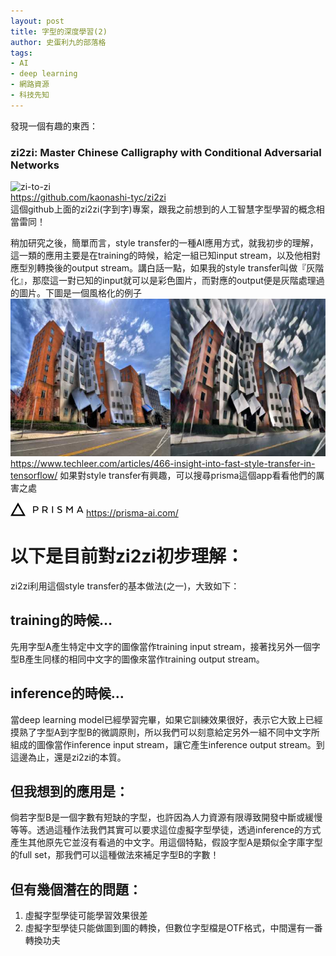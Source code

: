 ```yaml
---
layout: post
title: 字型的深度學習(2)
author: 史蛋利九的部落格
tags:
- AI
- deep learning
- 網路資源
- 科技先知
---
```


發現一個有趣的東西：

### zi2zi: Master Chinese Calligraphy with Conditional Adversarial Networks
![zi-to-zi](/img/in-post/zi2zi.gif)  
https://github.com/kaonashi-tyc/zi2zi  
這個github上面的zi2zi(字到字)專案，跟我之前想到的人工智慧字型學習的概念相當雷同！

稍加研究之後，簡單而言，style transfer的一種AI應用方式，就我初步的理解，這一類的應用主要是在training的時候，給定一組已知input stream，以及他相對應型別轉換後的output stream。講白話一點，如果我的style transfer叫做『灰階化』，那麼這一對已知的input就可以是彩色圖片，而對應的output便是灰階處理過的圖片。下圖是一個風格化的例子
![style-transfer](/img/in-post/style-transfer.jpg) https://www.techleer.com/articles/466-insight-into-fast-style-transfer-in-tensorflow/
如果對style transfer有興趣，可以搜尋prisma這個app看看他們的厲害之處

![prisma](/img/in-post/prisma.png) https://prisma-ai.com/

# 以下是目前對zi2zi初步理解：

zi2zi利用這個style transfer的基本做法(之一)，大致如下：

## training的時候…

先用字型A產生特定中文字的圖像當作training input stream，接著找另外一個字型B產生同樣的相同中文字的圖像來當作training output stream。

## inference的時候…

當deep learning model已經學習完畢，如果它訓練效果很好，表示它大致上已經摸熟了字型A到字型B的微調原則，所以我們可以刻意給定另外一組不同中文字所組成的圖像當作inference input stream，讓它產生inference output stream。到這邊為止，還是zi2zi的本質。

## 但我想到的應用是：

倘若字型B是一個字數有短缺的字型，也許因為人力資源有限導致開發中斷或緩慢等等。透過這種作法我們其實可以要求這位虛擬字型學徒，透過inference的方式產生其他原先它並沒有看過的中文字。用這個特點，假設字型A是類似全字庫字型的full set，那我們可以這種做法來補足字型B的字數！

## 但有幾個潛在的問題：

1. 虛擬字型學徒可能學習效果很差
2. 虛擬字型學徒只能做圖到圖的轉換，但數位字型檔是OTF格式，中間還有一番轉換功夫

